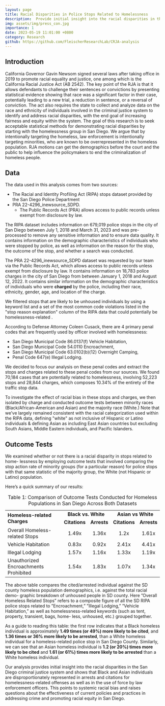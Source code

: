 ```yaml
---
layout: page
title: Racial Disparities in Police Stops Related to Homelessness
description:  Provide initial insight into the racial disparities in the San Diego criminal justice system
img: assets/img/press_con.jpg
importance: 1
date: 2023-05-19 11:01:00 +0800
category: Research
github: https://github.com/FleischerResearchLab/CRJA-analysis
---
```

## Introduction
California Governor Gavin Newsom signed several laws after taking office in 2019 to promote racial equality and justice, one among which is the California Racial Justice Act (AB 2542). The key point of the RJA is that it allows defendants to challenge their sentences or convictions by presenting statistical evidence showing that race was a significant factor in their case, potentially leading to a new trial, a reduction in sentence, or a reversal of conviction. The act also requires the state to collect and analyze data on the race and ethnicity of individuals involved in the criminal justice system to identify and address racial disparities, with the end goal of increasing fairness and equity within the system.
The goal of this research is to seek acceptable statistical methods for demonstrating racial disparities by starting with the homelessness group in San Diego. We argue that by intentionally targeting the homeless, law enforcement is intentionally targeting minorities, who are known to be overrepresented in the homeless population. RJA motions can get the demographics before the court and the public to help influence the policymakers to end the criminalization of homeless people.

## Data
The data used in this analysis comes from two sources:
<ul>
    <li>The Racial and Identity Profiling Act (RIPA) stops dataset provided by the San Diego Police Department
    </li>
    <li>PRA 22-4296_inewsource_SDPD. 
        <ul><li> The Public Records Act (PRA) allows access to public records unless exempt from disclosure by law.</li></ul>
    </li>
</ul>

The RIPA dataset includes information on 679,019 police stops in the city of San Diego between July 1, 2018 and March 31, 2023 and was pre-processed to remove any sensitive information and to ensure data quality. It contains information on the demographic characteristics of individuals who were stopped by police, as well as information on the reason for the stop, the outcome of the stop, and whether a search was conducted.

The PRA 22-4296_inewsource_SDPD dataset was requested by our team via the Public Records Act, which allows access to public records unless exempt from disclosure by law. It contains information on 18,783 police charges in the city of San Diego from between January 1, 2018 and August 12, 2022. It contains similar information on the demographic characteristics of individuals who were **charged** by the police, including their race, ethnicity, gender, age, and location of the charge.

We filtered stops that are likely to be unhoused individuals by using a keyword list and a set of the most common code violations listed in the "stop reason explanation" column of the RIPA data that could potentially be homelessness-related .

According to Defense Attorney Coleen Cusack, there are 4 primary penal codes that are frequently used by officer involved with homelessness:
<ul>
    <li>San Diego Municipal Code 86.0137(f) Vehicle Habitation,</li>
    <li>San Diego Municipal Code 54.0110 Encroachment,</li>
    <li>San Diego Municipal Code 63.0102(b)(12) Overnight Camping,</li>
    <li>Penal Code 647(e) Illegal Lodging.</li>
</ul>

We decided to focus our analysis on these penal codes and extract the stops and charges related to these penal codes from our sources. We found 70,184 cases that are potentially related to homelessness, involving 52,223 stops and 28,844 charges, which composes 10.34% of the entirety of the traffic stop data.

To investigate the effect of racial bias in these stops and charges, we then isolated by charge and conducted outcome tests between minority races (Black/African-American and Asian) and the majority race (White.) Note that we’ve largely remained consistent with the racial categorization used within the RIPA data, defining "white" as not inclusive of Hispanic or Latino individuals & defining Asian as including East Asian countries but excluding South Asians, Middle Eastern individuals, and Pacific Islanders.

## Outcome Tests

We examined whether or not there is a racial disparity in stops related to home- lessness by employing outcome tests that involved comparing the stop action rate of minority groups (for a particular reason) for police stops with that same statistic of the majority group, the White (not Hispanic or Latino) population.

Here’s a quick summary of our results:
<table>
<caption>Table 1: Comparison of Outcome Tests Conducted for Homeless Populations in San Diego Across Both Datasets</caption>
<tbody>
<tr class="odd">
<td style="text-align: left;" rowspan="2"><strong>Homeless-related Charges</strong></td>
<td style="text-align: center;" colspan="2"><strong>Black vs. White</strong></td>
<td style="text-align: center;" colspan="2"><strong>Asian vs White</strong></td>
</tr>
<tr class="even">
<td style="text-align: center;"><strong>Citations</strong></td>
<td style="text-align: center;"><strong>Arrests</strong></td>
<td style="text-align: center;"><strong>Citations</strong></td>
<td style="text-align: center;"><strong>Arrests</strong></td>
</tr>
<tr class="odd">
<td style="text-align: left;">Overall Homeless-related Stops</td>
<td style="text-align: center;">1.49x</td>
<td style="text-align: center;">1.36x</td>
<td style="text-align: center;">1.2x</td>
<td style="text-align: center;">1.61x</td>
</tr>
<tr class="even">
<td style="text-align: left;">Vehicle Habitation</td>
<td style="text-align: center;">0.83x</td>
<td style="text-align: center;">0.92x</td>
<td style="text-align: center;">2.41x</td>
<td style="text-align: center;">4.41x</td>
</tr>
<tr class="odd">
<td style="text-align: left;">Illegal Lodging</td>
<td style="text-align: center;">1.57x</td>
<td style="text-align: center;">1.16x</td>
<td style="text-align: center;">1.33x</td>
<td style="text-align: center;">1.19x</td>
</tr>
<tr class="even">
<td style="text-align: left;">Unauthorized Encroachments Prohibited</td>
<td style="text-align: center;">1.54x</td>
<td style="text-align: center;">1.83x</td>
<td style="text-align: center;">1.07x</td>
<td style="text-align: center;">1.34x</td>
</tr>
</tbody>
</table>

The above table compares the cited/arrested individual against the SD county homeless population demographics, i.e. against the total racial demo- graphic breakdown of unhoused people in SD county. Here ”Overall Homeless Related Stops” refers to a composite figure of all the SD RIPA police stops related to ”Encroachment,” ”Illegal Lodging,” ”Vehicle Habitation,” as well as homelessness-related keywords (such as tent, property, transient, bags, home- less, unhoused, etc.) grouped together.

As a guide to reading this table: the first row indicates that a Black homeless individual is approximately **1.49 times (or 49%) more likely to be cited**, and **1.36 times or 36% more likely to be arrested**, than a White homeless individual for a homeless-related police stop in San Diego County. Similarly, we can see that an Asian homeless individual is **1.2 (or 20%) times more likely to be cited** and **1.61 (or 61%) times more likely to be arrested** than a White homeless individual.

Our analysis provides initial insight into the racial disparities in the San Diego criminal justice system and shows that Black and Asian individuals are disproportionately represented in arrests and citations for homelessness-related offenses as well as in the use of force by law enforcement officers. This points to systemic racial bias and raises questions about the effectiveness of current policies and practices in addressing crime and promoting racial equity in San Diego.
